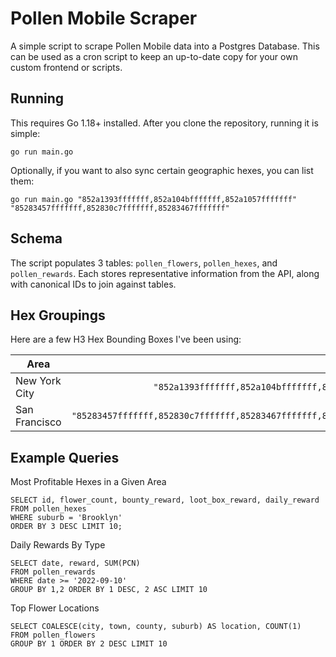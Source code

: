 # Pollen Mobile Scraper

A simple script to scrape Pollen Mobile data into a Postgres Database. This can be used as a cron script to keep an up-to-date copy for your own custom frontend or scripts.

## Running

This requires Go 1.18+ installed. After you clone the repository, running it is simple:

```
go run main.go
```
Optionally, if you want to also sync certain geographic hexes, you can list them:
```
go run main.go "852a1393fffffff,852a104bfffffff,852a1057fffffff" "85283457fffffff,852830c7fffffff,85283467fffffff"
```

## Schema

The script populates 3 tables: `pollen_flowers`, `pollen_hexes`, and `pollen_rewards`. Each stores representative information from the API, along with canonical IDs to join against tables.


## Hex Groupings

Here are a few H3 Hex Bounding Boxes I've been using:

| Area        | Hex Bounding Box  |
| ------------- |:-------------:|
| New York City      | `"852a1393fffffff,852a104bfffffff,852a1057fffffff,852a1063fffffff,852a100bfffffff,852a106ffffffff,852a13c3fffffff,852a107bfffffff,852a102ffffffff,852a1383fffffff,852a103bfffffff,852a1047fffffff,852a139bfffffff,852a106bfffffff,852a1077fffffff,852a12b7fffffff,852a102bfffffff,852a13d7fffffff,852a138bfffffff,852a1043fffffff,852a1397fffffff,852a104ffffffff,852a1003fffffff,852a1067fffffff,852a100ffffffff,852a12a7fffffff,852a1073fffffff,852a101bfffffff,852a13c7fffffff,852a12b3fffffff,852a13d3fffffff"` |
| San Francisco      | `"85283457fffffff,852830c7fffffff,85283467fffffff,8528346ffffffff,85283403fffffff,852830d7fffffff,85283477fffffff,8528340bfffffff,8528341bfffffff,85283083fffffff,8528342bfffffff,8528308bfffffff,85283093fffffff,8528343bfffffff,8528309bfffffff,85283443fffffff,85283453fffffff,852836a7fffffff,852830c3fffffff,85283463fffffff,852830cbfffffff,8528346bfffffff,852836b7fffffff,852830d3fffffff,85283473fffffff,852830dbfffffff,85283407fffffff,8528347bfffffff,8528340ffffffff,85283417fffffff,8528308ffffffff,85283447fffffff,8528344ffffffff"` |

## Example Queries

Most Profitable Hexes in a Given Area
```
SELECT id, flower_count, bounty_reward, loot_box_reward, daily_reward
FROM pollen_hexes
WHERE suburb = 'Brooklyn'
ORDER BY 3 DESC LIMIT 10;
```

Daily Rewards By Type
```
SELECT date, reward, SUM(PCN)
FROM pollen_rewards
WHERE date >= '2022-09-10'
GROUP BY 1,2 ORDER BY 1 DESC, 2 ASC LIMIT 10
```

Top Flower Locations
```
SELECT COALESCE(city, town, county, suburb) AS location, COUNT(1)
FROM pollen_flowers
GROUP BY 1 ORDER BY 2 DESC LIMIT 10
```
